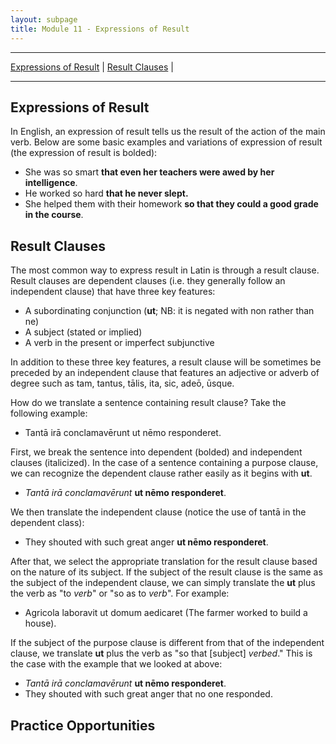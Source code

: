 ```yaml
---
layout: subpage
title: Module 11 - Expressions of Result
---
```


***

[Expressions of Result](#expressions-of-purpose) \| [Result Clauses](#purpose-clauses) \|

***
## Expressions of Result

In English, an expression of result tells us the result of the action of the main verb. Below are some basic examples and variations of expression of result (the expression of result is bolded):

- She was so smart **that even her teachers were awed by her intelligence**.
- He worked so hard **that he never slept.**
- She helped them with their homework **so that they could a good grade in the course**.

## Result Clauses

The most common way to express result in Latin is through a result clause. Result clauses are dependent clauses (i.e. they generally follow an independent clause) that have three key features:

- A subordinating conjunction (**ut**; NB: it is negated with non rather than ne)
- A subject (stated or implied)
- A verb in the present or imperfect subjunctive

In addition to these three key features, a result clause will be sometimes be preceded by an independent clause that features an adjective or adverb of degree such as tam, tantus, tālis, ita, sic, adeō, ūsque.

How do we translate a sentence containing result clause? Take the following example:

- Tantā irā conclamavērunt ut nēmo responderet.

First, we break the sentence into dependent (bolded) and independent clauses (italicized). In the case of a sentence containing a purpose clause, we can recognize the dependent clause rather easily as it begins with **ut**.

- *Tantā irā conclamavērunt* **ut nēmo responderet**.

We then translate the independent clause (notice the use of tantā in the dependent class):

- They shouted with such great anger **ut nēmo responderet**.

After that, we select the appropriate translation for the result clause based on the nature of its subject. If the subject of the result clause is the same as the subject of the independent clause, we can simply translate the **ut** plus the verb as "to *verb*" or "so as to *verb*". For example:

- Agricola laboravit ut domum aedicaret (The farmer worked to build a house).

If the subject of the purpose clause is different from that of the independent clause, we translate **ut** plus the verb as "so that [subject] *verbed*." This is the case with the example that we looked at above:

- *Tantā irā conclamavērunt* **ut nēmo responderet**.
- They shouted with such great anger that no one responded.

## Practice Opportunities
